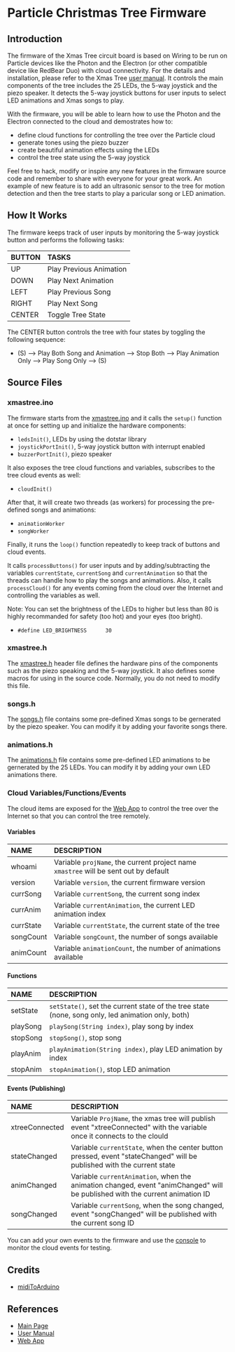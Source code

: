 # Particle Christmas Tree Firmware

## Introduction

The firmware of the Xmas Tree circuit board is based on Wiring to be run on Particle devices like the Photon and the Electron (or other compatible device like RedBear Duo) with cloud connectivity. For the details and installation, please refer to the Xmas Tree [user manual](/README.md). It controls the main components of the tree includes the 25 LEDs, the 5-way joystick and the piezo speaker. It detects the 5-way joystick buttons for user inputs to select LED animations and Xmas songs to play.

With the firmware, you will be able to learn how to use the Photon and the Electron connected to the cloud and demostrates how to:

* define cloud functions for controlling the tree over the Particle cloud
* generate tones using the piezo buzzer
* create beautiful animation effects using the LEDs
* control the tree state using the 5-way joystick

Feel free to hack, modify or inspire any new features in the firmware source code and remember to share with everyone for your great work. An example of new feature is to add an ultrasonic sensor to the tree for motion detection and then the tree starts to play a paricular song or LED animation.

## How It Works

The firmware keeps track of user inputs by monitoring the 5-way joystick button and performs the following tasks:

|BUTTON|TASKS|
|:---  |:--- |
|UP    |Play Previous Animation| 
|DOWN  |Play Next Animation|
|LEFT  |Play Previous Song|
|RIGHT |Play Next Song|
|CENTER|Toggle Tree State|

The CENTER button controls the tree with four states by toggling the following sequence:

*	(S) --> Play Both Song and Animation --> Stop Both --> Play Animation Only --> Play Song Only --> (S) 

## Source Files

### xmastree.ino

The firmware starts from the [xmastree.ino](/src/firmware/xmastree.ino) and it calls the `setup()` function at once for setting up and initialize the hardware components:

* `ledsInit()`, LEDs by using the dotstar library
* `joystickPortInit()`, 5-way joystick button with interrupt enabled
* `buzzerPortInit()`, piezo speaker

It also exposes the tree cloud functions and variables, subscribes to the tree cloud events as well:

* `cloudInit()`

After that, it will create two threads (as workers) for processing the pre-defined songs and animations:

* `animationWorker`
* `songWorker`
  
Finally, it runs the `loop()` function repeatedly to keep track of buttons and cloud events.

It calls `processButtons()` for user inputs and by adding/subtracting the variables `currentState`, `currentSong` and `currentAnimation` so that the threads can handle how to play the songs and animations. Also, it calls `processCloud()` for any events coming from the cloud over the Internet and controlling the variables as well.

Note: You can set the brightness of the LEDs to higher but less than 80 is highly recommanded for safety (too hot) and your eyes (too bright).
 
* `#define LED_BRIGHTNESS      30` 

### xmastree.h

The [xmastree.h](/src/firmware/xmastree.h) header file defines the hardware pins of the components such as the piezo speaking and the 5-way joystick. It also defines some macros for using in the source code. Normally, you do not need to modify this file.  

### songs.h

The [songs.h](/src/firmware/songs.h) file contains some pre-defined Xmas songs to be gernerated by the piezo speaker. You can modify it by adding your favorite songs there.

### animations.h

The [animations.h](/src/firmware/animations.h) file contains some pre-defined LED animations to be gernerated by the 25 LEDs. You can modify it by adding your own LED animations there.

### Cloud Variables/Functions/Events

The cloud items are exposed for the [Web App](https://spark.github.io/xmastree) to control the tree over the Internet so that you can control the tree remotely.

#### Variables

|NAME     |DESCRIPTION |
|:---     |:--- |
|whoami   |Variable `projName`, the current project name `xmastree` will be sent out by default|
|version  |Variable `version`, the current firmware version |
|currSong |Variable `currentSong`, the current song index |
|currAnim |Variable `currentAnimation`, the current LED animation index |
|currState|Variable `currentState`, the current state of the tree |
|songCount|Variable `songCount`, the number of songs available |
|animCount|Variable `animationCount`, the number of animations available |

#### Functions
 
|NAME     |DESCRIPTION |
|:---     |:--- |
|setState |`setState()`, set the current state of the tree state (none, song only, led animation only, both)|
|playSong |`playSong(String index)`, play song by index|
|stopSong |`stopSong()`, stop song|
|playAnim |`playAnimation(String index)`, play LED animation by index|
|stopAnim |`stopAnimation()`, stop LED animation|

#### Events (Publishing)

|NAME           |DESCRIPTION |
|:---           |:--- |
|xtreeConnected |Variable `ProjName`, the xmas tree will publish event "xtreeConnected" with the variable once it connects to the clould |
|stateChanged   |Variable `currentState`, when the center button pressed, event "stateChanged" will be published with the current state|
|animChanged    |Variable `currentAnimation`, when the animation changed, event "animChanged" will be published with the current animation ID|
|songChanged    |Variable `currentSong`, when the song changed, event "songChanged" will be published with the current song ID|

You can add your own events to the firmware and use the [console](https://console.particle.io/events) to monitor the cloud events for testing.

## Credits

* [midiToArduino](https://www.extramaster.net/tools/midiToArduino/)

## References

* [Main Page](https://github.com/spark/xmastree)
* [User Manual](/README.md)
* [Web App](https://spark.github.io/xmastree)
